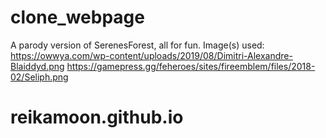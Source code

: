# clone_webpage
A parody version of SerenesForest, all for fun.
Image(s) used:
https://owwya.com/wp-content/uploads/2019/08/Dimitri-Alexandre-Blaiddyd.png
https://gamepress.gg/feheroes/sites/fireemblem/files/2018-02/Seliph.png
# reikamoon.github.io
